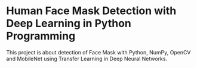 # Human Face Mask Detection with Deep Learning in Python Programming
This project is about detection of Face Mask with Python, NumPy, OpenCV and MobileNet using Transfer Learning in Deep Neural Networks.
